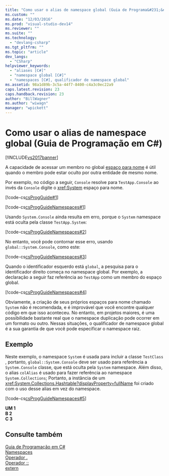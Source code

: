 ```yaml
---
title: "Como usar o alias de namespace global (Guia de Programa&#231;&#227;o em C#) | Microsoft Docs"
ms.custom: ""
ms.date: "12/03/2016"
ms.prod: "visual-studio-dev14"
ms.reviewer: ""
ms.suite: ""
ms.technology: 
  - "devlang-csharp"
ms.tgt_pltfrm: ""
ms.topic: "article"
dev_langs: 
  - "CSharp"
helpviewer_keywords: 
  - "aliases [C#]"
  - "namespace global [C#]"
  - "namespaces [C#], qualificador de namespace global"
ms.assetid: 98a1d89b-3c5a-44f7-8400-c4a3c0ec22a9
caps.latest.revision: 23
caps.handback.revision: 23
author: "BillWagner"
ms.author: "wiwagn"
manager: "wpickett"
---
```

# Como usar o alias de namespace global (Guia de Programa&#231;&#227;o em C#)
[!INCLUDE[vs2017banner](../../../csharp/includes/vs2017banner.md)]

A capacidade de acessar um membro no global  [espaço para nome](../../../csharp/language-reference/keywords/namespace.md) é útil quando o membro pode estar oculto por outra entidade de mesmo nome.  
  
 Por exemplo, no código a seguir, `Console` resolve para `TestApp.Console` ao invés da `Console` digite o <xref:System> espaço para nome.  
  
 [!code-cs[csProgGuide#1](../../../csharp/programming-guide/inside-a-program/codesnippet/CSharp/how-to-use-the-global-namespace-alias_1.cs)]  
  
 [!code-cs[csProgGuideNamespaces#1](../../../csharp/programming-guide/namespaces/codesnippet/CSharp/how-to-use-the-global-namespace-alias_2.cs)]  
  
 Usando `System.Console` ainda resulta em erro, porque o `System` namespace está oculta pela classe `TestApp.System`:  
  
 [!code-cs[csProgGuideNamespaces#2](../../../csharp/programming-guide/namespaces/codesnippet/CSharp/how-to-use-the-global-namespace-alias_3.cs)]  
  
 No entanto, você pode contornar esse erro, usando `global::System.Console`, como este:  
  
 [!code-cs[csProgGuideNamespaces#3](../../../csharp/programming-guide/namespaces/codesnippet/CSharp/how-to-use-the-global-namespace-alias_4.cs)]  
  
 Quando o identificador esquerdo está `global`, a pesquisa para o identificador direito começa no namespace global.  Por exemplo, a declaração a seguir faz referência ao `TestApp` como um membro do espaço global.  
  
 [!code-cs[csProgGuideNamespaces#4](../../../csharp/programming-guide/namespaces/codesnippet/CSharp/how-to-use-the-global-namespace-alias_5.cs)]  
  
 Obviamente, a criação de seus próprios espaços para nome chamado `System` não é recomendada, e é improvável que você encontre qualquer código em que isso aconteceu.  No entanto, em projetos maiores, é uma possibilidade bastante real que o namespace duplicação pode ocorrer em um formato ou outro.  Nessas situações, o qualificador de namespace global é a sua garantia de que você pode especificar o namespace raiz.  
  
## Exemplo  
 Neste exemplo, o namespace `System` é usada para incluir a classe `TestClass` , portanto, `global::System.Console` deve ser usado para referência a `System.Console` classe, que está oculta pela `System` namespace.  Além disso, o alias `colAlias` é usado para fazer referência ao namespace `System.Collections`; Portanto, a instância de um <xref:System.Collections.Hashtable?displayProperty=fullName> foi criado com o uso desse alias em vez do namespace.  
  
 [!code-cs[csProgGuideNamespaces#5](../../../csharp/programming-guide/namespaces/codesnippet/CSharp/how-to-use-the-global-namespace-alias_6.cs)]  
  
  **UM 1**  
**B 2**  
**C 3**   
## Consulte também  
 [Guia de Programação em C\#](../../../csharp/programming-guide/index.md)   
 [Namespaces](../../../csharp/programming-guide/namespaces/index.md)   
 [Operador .](../../../csharp/language-reference/operators/member-access-operator.md)   
 [Operador ::](../Topic/::%20Operator%20\(C%23%20Reference\).md)   
 [extern](../../../csharp/language-reference/keywords/extern.md)